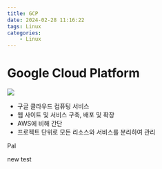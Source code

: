 ```yaml
---
title: GCP
date: 2024-02-28 11:16:22
tags: Linux
categories:
    - Linux
---
```

# Google Cloud Platform

![](/image/google-cloud-platform.jpg)

- 구글 클라우드 컴퓨팅 서비스
- 웹 사이트 및 서비스 구축, 배포 및 확장
- AWS에 비해 간단
- 프로젝트 단위로 모든 리소스와 서비스를 분리하여 관리

Pal

new test
